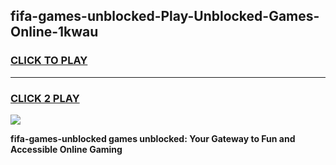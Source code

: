 
## fifa-games-unblocked-Play-Unblocked-Games-Online-1kwau
<h3>
<a href="https://premium76.site?title=fifa-games-unblocked&ref=24A">CLICK TO PLAY</a></h3>
<hr>

<h3>
<a href="https://premium76.site?title=fifa-games-unblocked&ref=24A">CLICK 2 PLAY</a>
  
</h3>

<a href="https://premium76.site?title=fifa-games-unblocked&ref=24A"><img src="https://clearcache.store/games.png"></a>


**fifa-games-unblocked games unblocked: Your Gateway to Fun and Accessible Online Gaming**
